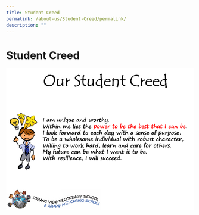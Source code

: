 ```yaml
---
title: Student Creed
permalink: /about-us/Student-Creed/permalink/
description: ""
---
```

Student Creed
=============

![](/images/Student%20Creed%20Capture.png)